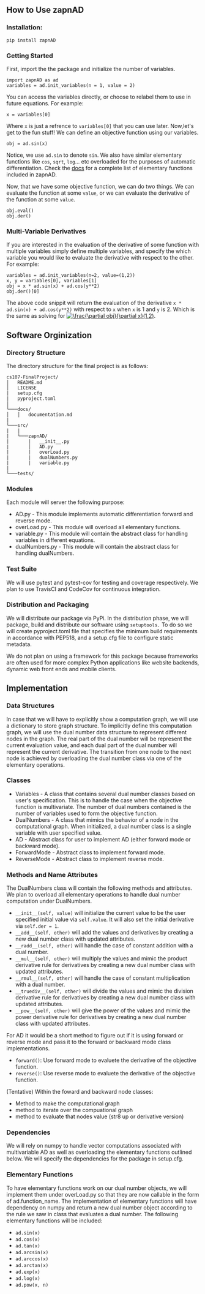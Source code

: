 ## How to Use zapnAD

### Installation:
    pip install zapnAD

### Getting Started

First, import the the package and initialize the number of variables.

    import zapnAD as ad
    variables = ad.init_variables(n = 1, value = 2)

You can access the variables directly, or choose to relabel them to use in future equations. For example:

    x = variables[0]

Where `x` is just a refrence to `variables[0]` that you can use later. Now,let's get to the fun stuff! We can define an objective function using our variables.

    obj = ad.sin(x)

Notice, we use `ad.sin` to denote `sin`. We also have similar elementary functions like `cos`, `sqrt`, `log`... etc overloaded for the purposes of automatic differentiation. Check the [docs](google.com) for a complete list of elementary functions included in zapnAD.

Now, that we have some objective function, we can do two things. We can evaluate the function at some `value`, or we can evaluate the derivative of the function at some `value`.

    obj.eval()
    obj.der()

### Multi-Variable Derivatives

If you are interested in the evaluation of the derivative of some function with multiple variables simply define multiple variables, and specify the which variable you would like to evaluate the derivative with respect to the other. For example:

    variables = ad.init_variables(n=2, value=(1,2))
    x, y = variables[0], variables[1]
    obj = x * ad.sin(x) + ad.cos(y**2)
    obj.der()[0]

The above code snippit will return the evaluation of the derivative `x * ad.sin(x) + ad.cos(y**2)` with respect to `x` when `x` is 1 and `y` is 2. Which is the same as solving for <a href="https://www.codecogs.com/eqnedit.php?latex=\frac{\partial&space;obj}{\partial&space;x}(1,2)" target="_blank"><img src="https://latex.codecogs.com/gif.latex?\frac{\partial&space;obj}{\partial&space;x}(1,2)" title="\frac{\partial obj}{\partial x}(1,2)" /></a>.

## Software Orginization

### Directory Structure
The directory structure for the final project is as follows:

```
cs107-FinalProject/
│   README.md
│   LICENSE
|   setup.cfg
|   pyproject.toml
│
└───docs/
│   │   documentation.md
|
└───src/
|   |
|   └───zapnAD/
|       |   __init__.py
|       │   AD.py
|       |   overLoad.py
|       |   dualNumbers.py
|       |   variable.py
|
└───tests/

```

### Modules

Each module will server the following purpose:
 - AD.py - This module implements automatic differentiation forward and reverse mode.
 - overLoad.py - This module will overload all elementary functions.
 - variable.py - This module will contain the abstract class for handling variables in different equations.
 - dualNumbers.py - This module will contain the abstract class for handling dualNumbers.

### Test Suite

We will use pytest and pytest-cov for testing and coverage respectively. We plan to use TravisCI and CodeCov for continuous integration. 

### Distribution and Packaging 

We will distribute our package via PyPi. In the distribution phase, we will package, build and distribute  our software using `setuptools.` To do so we will create pyproject.toml file that specifies the minimum build requirements in accordance with PEP518, and a setup.cfg file to configure static metadata.

We do not plan on using a framework for this package because frameworks are often used for more complex Python applications like website backends, dynamic web front ends and mobile clients.

## Implementation 

### Data Structures

In case that we will have to explicitly show a computation graph, we will use a dictionary to store graph structure. To implicitly define this computation graph, we will use the dual number data structure to represent different nodes in the graph. The real part of the dual number will be represent the current evaluation value, and each dual part of the dual number will represent the current derivative. The transition from one node to the next node is achieved by overloading the dual number class via one of the elementary operations.

### Classes

 - Variables - A class that contains several dual number classes based on user's specification. This is to handle the case when the objective function is multivariate. The number of dual numbers contained is the number of variables used to form the objective function. 
 - DualNumbers - A class that mimics the behavior of a node in the computational graph. When initialized, a dual number class is a single variable with user specified value.
 - AD - Abstract class for user to implement AD (either forward mode or backward mode).
 - ForwardMode - Abstract class to implement forward mode.
 - ReverseMode - Abstract class to implement reverse mode.


### Methods and Name Attributes

The DualNumbers class will contain the following methods and attributes. We plan to overload all elementary operations to handle dual number computation under DualNumbers.
 - `__init__(self, value)` will initialize the current value to be the user specified initial value via `self.value`. It will also set the initial derivative via `self.der = 1`.
 - `__add__(self, other)` will add the values and derivatives by creating a new dual number class with updated attributes.
 - `__radd__(self, other)` will handle the case of constant addition with a dual number.
 - `__mul__(self, other)` will multiply the values and mimic the product derivative rule for derivatives by creating a new dual number class with updated attributes.
 - `__rmul__(self, other)` will handle the case of constant multiplication with a dual number.
 - `__truediv__(self, other)` will divide the values and mimic the division derivative rule for derivatives by creating a new dual number class with updated attributes.
 - `__pow__(self, other)` will give the power of the values and mimic the power derivative rule for derivatives by creating a new dual number class with updated attributes.

For AD it would be a short method to figure out if it is using forward or reverse mode and pass it to the forward or backward mode class implementations.
 - `forward()`: Use forward mode to evaluete the derivative of the objective function.
 - `reverse()`: Use reverse mode to evaluete the derivative of the objective function.

(Tentative) Within the foward and backward node classes:
 - Method to make the computational graph
 - method to iterate over the compuational graph
 - method to evaluate that nodes value (str8 up or derivative version)


 ### Dependencies

 We will rely on numpy to handle vector computations associated with multivariable AD as well as overloading the elementary functions outlined below. We will specify the dependencies for the package in setup.cfg. 

 ### Elementary Functions

To have elementary functions work on our dual number objects, we will implement them under overLoad.py so that they are now callable in the form of ad.function_name. The implementation of elementary functions will have dependency on numpy and return a new dual number object according to the rule we saw in class that evaluates a dual number. The following elementary functions will be included:
 - `ad.sin(x)`
 - `ad.cos(x)`
 - `ad.tan(x)`
 - `ad.arcsin(x)`
 - `ad.arccos(x)`
 - `ad.arctan(x)`
 - `ad.exp(x)`
 - `ad.log(x)`
 - `ad.pow(x, n)`
